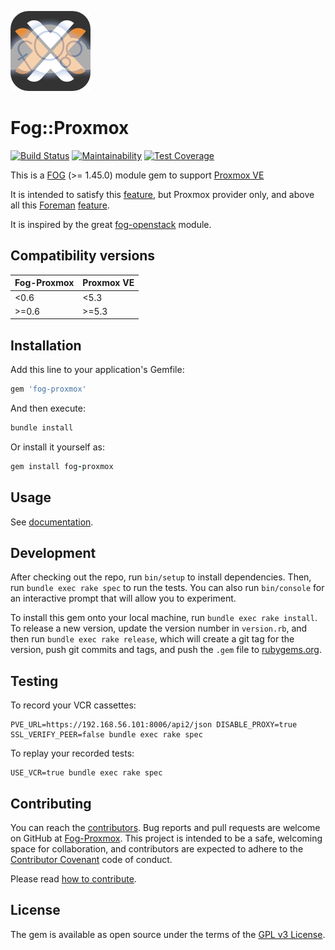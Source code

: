 ![Foreman](.github/fogproxmox.png)

# Fog::Proxmox

[![Build Status](https://travis-ci.org/fog/fog-proxmox.svg?branch=master)](https://travis-ci.org/fog/fog-proxmox)
[![Maintainability](https://api.codeclimate.com/v1/badges/33e619f2167cc9864b61/maintainability)](https://codeclimate.com/github/fog/fog-proxmox/maintainability)
[![Test Coverage](https://api.codeclimate.com/v1/badges/33e619f2167cc9864b61/test_coverage)](https://codeclimate.com/github/fog/fog-proxmox/test_coverage)

This is a [FOG](http://fog.io/) (>= 1.45.0) module gem to support [Proxmox VE](https://www.proxmox.com/en/proxmox-ve)

It is intended to satisfy this [feature](https://github.com/fog/fog/issues/3644), but Proxmox provider only, and above all this [Foreman](http://www.theforeman.org) [feature](https://projects.theforeman.org/issues/2186).

It is inspired by the great [fog-openstack](https://github.com/fog/fog-openstack) module.

## Compatibility versions

|Fog-Proxmox|Proxmox VE|
|--|--|
|<0.6|<5.3|
|>=0.6|>=5.3|

## Installation

Add this line to your application's Gemfile:

```ruby
gem 'fog-proxmox'
```

And then execute:

```ruby
bundle install
```

Or install it yourself as:

```ruby
gem install fog-proxmox
```

## Usage

See [documentation](docs/getting_started.md).

## Development

After checking out the repo, run `bin/setup` to install dependencies. Then, run `bundle exec rake spec` to run the tests. You can also run `bin/console` for an interactive prompt that will allow you to experiment.

To install this gem onto your local machine, run `bundle exec rake install`. To release a new version, update the version number in `version.rb`, and then run `bundle exec rake release`, which will create a git tag for the version, push git commits and tags, and push the `.gem` file to [rubygems.org](https://rubygems.org).

## Testing

To record your VCR cassettes:

```shell
PVE_URL=https://192.168.56.101:8006/api2/json DISABLE_PROXY=true SSL_VERIFY_PEER=false bundle exec rake spec
```

To replay your recorded tests:

```shell
USE_VCR=true bundle exec rake spec
```

## Contributing

You can reach the [contributors](.github/CONTRIBUTORS.md).
Bug reports and pull requests are welcome on GitHub at [Fog-Proxmox](https://github.com/fog/fog-proxmox/issues). This project is intended to be a safe, welcoming space for collaboration, and contributors are expected to adhere to the [Contributor Covenant](http://contributor-covenant.org) code of conduct.

Please read [how to contribute](.github/CONTRIBUTING.md).

## License

The gem is available as open source under the terms of the [GPL v3 License](LICENSE).
